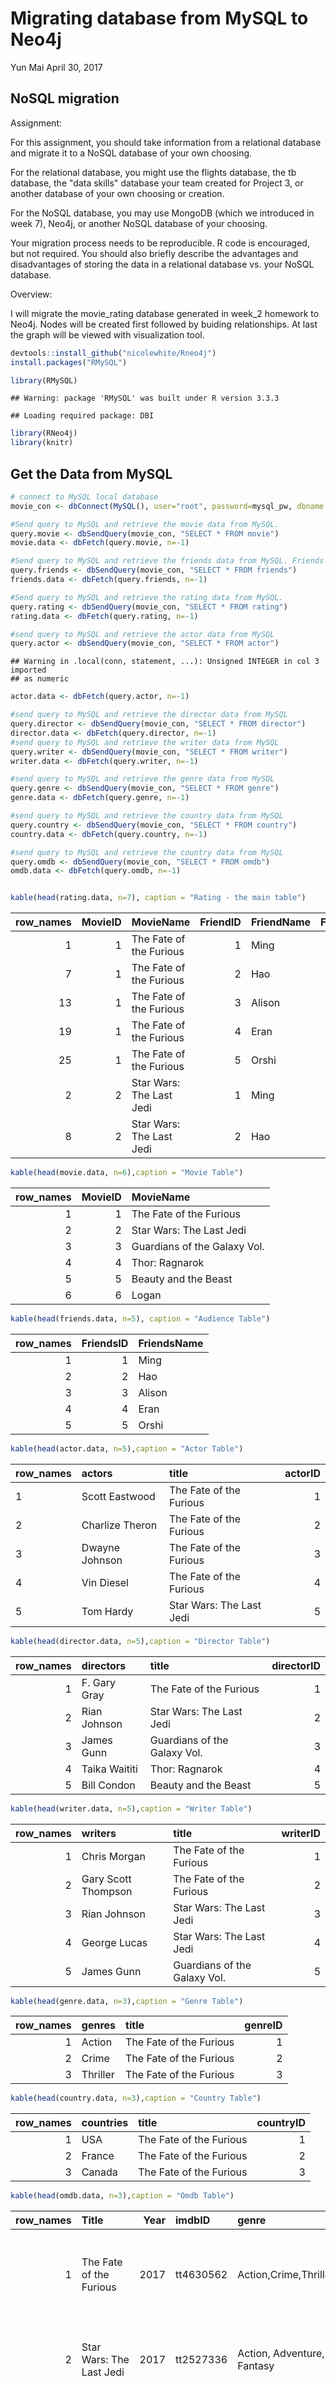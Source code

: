 Migrating database from MySQL to Neo4j
================
Yun Mai
April 30, 2017

NoSQL migration
---------------

Assignment:

For this assignment, you should take information from a relational database and migrate it to a NoSQL database of your own choosing.

For the relational database, you might use the flights database, the tb database, the "data skills" database your team created for Project 3, or another database of your own choosing or creation.

For the NoSQL database, you may use MongoDB (which we introduced in week 7), Neo4j, or another NoSQL database of your choosing.

Your migration process needs to be reproducible. R code is encouraged, but not required. You should also briefly describe the advantages and disadvantages of storing the data in a relational database vs. your NoSQL database.

Overview:

I will migrate the movie\_rating database generated in week\_2 homework to Neo4j. Nodes will be created first followed by buiding relationships. At last the graph will be viewed with visualization tool.

``` r
devtools::install_github("nicolewhite/Rneo4j") 
install.packages("RMySQL")
```

``` r
library(RMySQL)
```

    ## Warning: package 'RMySQL' was built under R version 3.3.3

    ## Loading required package: DBI

``` r
library(RNeo4j)
library(knitr)
```

Get the Data from MySQL
-----------------------

``` r
# connect to MySQL local database
movie_con <- dbConnect(MySQL(), user="root", password=mysql_pw, dbname = "movie_nosql", host = "localhost")
```

``` r
#Send query to MySQL and retrieve the movie data from MySQL.
query.movie <- dbSendQuery(movie_con, "SELECT * FROM movie")
movie.data <- dbFetch(query.movie, n=-1)

#Send query to MySQL and retrieve the friends data from MySQL. Friends are the people who rated the movies
query.friends <- dbSendQuery(movie_con, "SELECT * FROM friends")
friends.data <- dbFetch(query.friends, n=-1)

#Send query to MySQL and retrieve the rating data from MySQL.
query.rating <- dbSendQuery(movie_con, "SELECT * FROM rating")
rating.data <- dbFetch(query.rating, n=-1)

#send query to MySQL and retrieve the actor data from MySQL
query.actor <- dbSendQuery(movie_con, "SELECT * FROM actor")
```

    ## Warning in .local(conn, statement, ...): Unsigned INTEGER in col 3 imported
    ## as numeric

``` r
actor.data <- dbFetch(query.actor, n=-1)

#send query to MySQL and retrieve the director data from MySQL
query.director <- dbSendQuery(movie_con, "SELECT * FROM director")
director.data <- dbFetch(query.director, n=-1)
#send query to MySQL and retrieve the writer data from MySQL
query.writer <- dbSendQuery(movie_con, "SELECT * FROM writer")
writer.data <- dbFetch(query.writer, n=-1)

#send query to MySQL and retrieve the genre data from MySQL
query.genre <- dbSendQuery(movie_con, "SELECT * FROM genre")
genre.data <- dbFetch(query.genre, n=-1)

#send query to MySQL and retrieve the country data from MySQL
query.country <- dbSendQuery(movie_con, "SELECT * FROM country")
country.data <- dbFetch(query.country, n=-1)

#send query to MySQL and retrieve the country data from MySQL
query.omdb <- dbSendQuery(movie_con, "SELECT * FROM omdb")
omdb.data <- dbFetch(query.omdb, n=-1)


kable(head(rating.data, n=7), caption = "Rating - the main table")
```

|  row\_names|  MovieID| MovieName                |  FriendID| FriendName |  FriendRating|
|-----------:|--------:|:-------------------------|---------:|:-----------|-------------:|
|           1|        1| The Fate of the Furious  |         1| Ming       |           2.0|
|           7|        1| The Fate of the Furious  |         2| Hao        |           1.0|
|          13|        1| The Fate of the Furious  |         3| Alison     |           4.5|
|          19|        1| The Fate of the Furious  |         4| Eran       |           3.0|
|          25|        1| The Fate of the Furious  |         5| Orshi      |           2.5|
|           2|        2| Star Wars: The Last Jedi |         1| Ming       |           4.0|
|           8|        2| Star Wars: The Last Jedi |         2| Hao        |           4.5|

``` r
kable(head(movie.data, n=6),caption = "Movie Table")
```

|  row\_names|  MovieID| MovieName                    |
|-----------:|--------:|:-----------------------------|
|           1|        1| The Fate of the Furious      |
|           2|        2| Star Wars: The Last Jedi     |
|           3|        3| Guardians of the Galaxy Vol. |
|           4|        4| Thor: Ragnarok               |
|           5|        5| Beauty and the Beast         |
|           6|        6| Logan                        |

``` r
kable(head(friends.data, n=5), caption = "Audience Table")
```

|  row\_names|  FriendsID| FriendsName |
|-----------:|----------:|:------------|
|           1|          1| Ming        |
|           2|          2| Hao         |
|           3|          3| Alison      |
|           4|          4| Eran        |
|           5|          5| Orshi       |

``` r
kable(head(actor.data, n=5),caption = "Actor Table")
```

| row\_names | actors          | title                    |  actorID|
|:-----------|:----------------|:-------------------------|--------:|
| 1          | Scott Eastwood  | The Fate of the Furious  |        1|
| 2          | Charlize Theron | The Fate of the Furious  |        2|
| 3          | Dwayne Johnson  | The Fate of the Furious  |        3|
| 4          | Vin Diesel      | The Fate of the Furious  |        4|
| 5          | Tom Hardy       | Star Wars: The Last Jedi |        5|

``` r
kable(head(director.data, n=5),caption = "Director Table")
```

|  row\_names| directors     | title                        |  directorID|
|-----------:|:--------------|:-----------------------------|-----------:|
|           1| F. Gary Gray  | The Fate of the Furious      |           1|
|           2| Rian Johnson  | Star Wars: The Last Jedi     |           2|
|           3| James Gunn    | Guardians of the Galaxy Vol. |           3|
|           4| Taika Waititi | Thor: Ragnarok               |           4|
|           5| Bill Condon   | Beauty and the Beast         |           5|

``` r
kable(head(writer.data, n=5),caption = "Writer Table")
```

|  row\_names| writers             | title                        |  writerID|
|-----------:|:--------------------|:-----------------------------|---------:|
|           1| Chris Morgan        | The Fate of the Furious      |         1|
|           2| Gary Scott Thompson | The Fate of the Furious      |         2|
|           3| Rian Johnson        | Star Wars: The Last Jedi     |         3|
|           4| George Lucas        | Star Wars: The Last Jedi     |         4|
|           5| James Gunn          | Guardians of the Galaxy Vol. |         5|

``` r
kable(head(genre.data, n=3),caption = "Genre Table")
```

|  row\_names| genres   | title                   |  genreID|
|-----------:|:---------|:------------------------|--------:|
|           1| Action   | The Fate of the Furious |        1|
|           2| Crime    | The Fate of the Furious |        2|
|           3| Thriller | The Fate of the Furious |        3|

``` r
kable(head(country.data, n=3),caption = "Country Table")
```

|  row\_names| countries | title                   |  countryID|
|-----------:|:----------|:------------------------|----------:|
|           1| USA       | The Fate of the Furious |          1|
|           2| France    | The Fate of the Furious |          2|
|           3| Canada    | The Fate of the Furious |          3|

``` r
kable(head(omdb.data, n=3),caption = "Omdb Table")
```

|  row\_names| Title                          |  Year| imdbID    | genre                      | actor                                                     | country                    | director     | writer                                                                                                                                                                                                                                                                                           |  MovieID|
|-----------:|:-------------------------------|-----:|:----------|:---------------------------|:----------------------------------------------------------|:---------------------------|:-------------|:-------------------------------------------------------------------------------------------------------------------------------------------------------------------------------------------------------------------------------------------------------------------------------------------------|--------:|
|           1| The Fate of the Furious        |  2017| tt4630562 | Action,Crime,Thriller      | Scott Eastwood,Charlize Theron,Dwayne Johnson,Vin Diesel  | USA,France,Canada,UK,Samoa | F. Gary Gray | Chris Morgan,Gary Scott Thompson (based on characters created by)                                                                                                                                                                                                                                |        1|
|           2| Star Wars: The Last Jedi       |  2017| tt2527336 | Action, Adventure, Fantasy | Tom Hardy, Daisy Ridley, Adam Driver, Mark Hamill         | USA                        | Rian Johnson | Rian Johnson (screenplay), George Lucas (characters)                                                                                                                                                                                                                                             |        2|
|           3| Guardians of the Galaxy Vol. 2 |  2017| tt3896198 | Action, Adventure, Sci-Fi  | Chris Pratt, Karen Gillan, Vin Diesel, Sylvester Stallone | USA                        | James Gunn   | James Gunn, Dan Abnett (based on the Marvel comic book by), Andy Lanning (based on the Marvel comic book by), Stan Lee (characters), Jack Kirby (characters), Gene Colan (characters), Arnold Drake (characters), Steve Englehart (characters), Steve Gan (characters), Jim Starlin (characters) |        3|

![MySQL diagram](https://raw.githubusercontent.com/YunMai-SPS/DA607/master/DA607_homework13/MySQL_diagram.png)

**Export data as .csv files**

``` r
write.csv(movie.data, "movie.csv")
write.csv(friends.data, "friends.csv")
write.csv(rating.data, "rating.csv")
write.csv(actor.data, "actor.csv")
write.csv(director.data, "director.csv")
write.csv(writer.data, "writer.csv")
write.csv(genre.data, "genre.csv")
write.csv(country.data, "country.csv")
write.csv(omdb.data, "omdb.csv")
```

**Disconnect from MySQL**

``` r
dbDisconnect(movie_con)
```

    ## Warning: Closing open result sets

    ## [1] TRUE

Load the data to Neo4j
----------------------

**Download .csv files**

``` r
friends_d <- read.csv(file="https://raw.githubusercontent.com/YunMai-SPS/DA607/master/DA607_homework13/friends.csv", header=TRUE, sep=",", stringsAsFactors = F)

movie_d <- read.csv(file="https://raw.githubusercontent.com/YunMai-SPS/DA607/master/DA607_homework13/movie.csv", header=TRUE, sep=",", stringsAsFactors = F)

rating_d <- read.csv(file="https://raw.githubusercontent.com/YunMai-SPS/DA607/master/DA607_homework13/rating.csv", header=TRUE, sep=",", stringsAsFactors = F)

actor_d <- read.csv(file="https://raw.githubusercontent.com/YunMai-SPS/DA607/master/DA607_homework13/actor.csv", header=T, sep=",", stringsAsFactors = F)

director_d <- read.csv(file="https://raw.githubusercontent.com/YunMai-SPS/DA607/master/DA607_homework13/director.csv", header=TRUE, sep=",", stringsAsFactors = F)

writer_d <- read.csv(file="https://raw.githubusercontent.com/YunMai-SPS/DA607/master/DA607_homework13/writer.csv", header=TRUE, sep=",", stringsAsFactors = F)

genre_d <- read.csv(file="https://raw.githubusercontent.com/YunMai-SPS/DA607/master/DA607_homework13/genre.csv", header=TRUE, sep=",", stringsAsFactors = F)

country_d <- read.csv(file="https://raw.githubusercontent.com/YunMai-SPS/DA607/master/DA607_homework13/country.csv", header=TRUE, sep=",", stringsAsFactors = F)

omdb_d <- read.csv(file="https://raw.githubusercontent.com/YunMai-SPS/DA607/master/DA607_homework13/omdb.csv", header=TRUE, sep=",", stringsAsFactors = F)
```

Migration to Neo4j
------------------

1. Create graph in Neo4j
------------------------

``` r
#connect to Neo4j
graph = startGraph("http://localhost:7474/db/data", username = "neo4j", password = neo4j.pw)

#delete all nodes, relationships, indexes, and constraints from the graph database
clear(graph, input = F)

# nodes to be created: 
# Nodes:
#   movie              
#   audience          
#   actor             
#   director                
#   writer              
#   genre
#   country
# the same nodes will be merged.


query = "
         MERGE (movie:Movie {name: {title1}, id:{movieid1}})
         CREATE (audience:Audience {name:{audname},id1:{audid},id2:{movieid2}, rating:{friendrating}})
         CREATE (audience)-[r:RATED]->(movie)
         SET r.rating = {friendrating}
         RETURN audience,movie         
"
tx = newTransaction(graph)
for (i in 1:nrow(rating_d)){
    appendCypher(tx,query,
                title1 = rating_d$MovieName[i],
                movieid1 = rating_d$MovieID[i],
                audname = rating_d$FriendName[i],
                audid = rating_d$FriendID[i],
                movieid2 = rating_d$MovieID[i],
                friendrating = rating_d$FriendRating[i])
               
}
commit(tx)

summary(graph)
```

    ##       This    To  That
    ## 1 Audience RATED Movie

I used MATCH clauses in the above query to create relationships but error occured. It seemed that Neo4j did not allow to have multiple statements within a query. Then I removed MATCH clauses but only kept CREAT clause to create relationship.

Then I attempted to create relationships and nodes with different lables in separate queries using the same approach but did not work.

I tried to fix the porblem but without sucess. Sometime the error message is: the newTransaction(graph) has expired.

This following code chunk did not work. The error is: Error in appendCypher.transaction(tx, query) : Neo.ClientError.Statement.SyntaxError Invalid input ')': expected whitespace, '.', node labels, '\[', "=~", IN, STARTS, ENDS, CONTAINS, IS, '^', '\*', '/', '%', '+', '-', '=', "&lt;&gt;", "!=", '&lt;', '&gt;', "&lt;=", "&gt;=", AND, XOR, OR, ',' or '}' (line 2, column 50 (offset: 60)) "CREATE (actor:Actor {name:{actname}, id:{actorid}), title:{movietitle})" ^".

So I put them as statements for further troubleshooting in the future.

``` r
# query = "
#         MATCH (movie:Movie {id:{movieid1}})
#         MATCH (audience:Audience {id1:{audid})
#         CREATE (audience)-[r:RATED]->(movie)
#         SET r.rating = {friendrating}
#         RETURN audience,movie         
#"


#tx = newTransaction(graph)
#for (i in 1:nrow(actor_d)){
#  appendCypher(tx,query,
#                actname = actor_d$actors[i],
#                actorid = actor_d$actorID[i],
#                movietitle = actor_d$title[i],
#                title1 = actor_d$title[i])
#}
#commit(tx)

# query = "
#         CREATE (actor:Actor {name:{actname}, id:{actorid}), #title:{movietitle})
#         MATCH (movie:Movie {name: {title1}})
#         MATCH (actor:Actor {name:{actname}})
#         CREATE (actor)-[a:ACTED_IN]->(movie)
#"
#tx = newTransaction(graph)
#appendCypher(tx,query)
#commit(tx)
```

**Since I could not create relationship and more nodes. I tried a different way to create graphes.**

2.1 Create Nodes with RNeo4j functions
--------------------------------------

``` r
# nodes to be created: 
# Nodes:
#   movie              
#   audience          
#   actor             
#   director                
#   writer              
#   genre
#   country
# the same nodes will be merged.

# Relationships
#  movie            -[:belongs_to]-> genre
#  movie            -[:produced_in]-> country
#  audience         -[:rated_in]->   movie
#  actor            -[:acted_in]-> movie
#  director         -[:directed]-> movie
#  writer           -[:writed_scripts]->  movie

#connect to Neo4j
graph = startGraph("http://localhost:7474/db/data", username = "neo4j", password = neo4j.pw)

#delete all nodes, relationships, indexes, and constraints from the graph database
clear(graph, input = F)

for (i in 1:nrow(rating_d)){
    movie.node <- createNode(graph, "Movie", name=rating_d$MovieName[i], id=rating_d$MovieID[i])
}

for (i in 1:nrow(rating_d)){
    audience.node <- createNode(graph, "Audience", name=rating_d$FriendName[i], id1=rating_d$FriendID[i],id2=rating_d$MovieID[i],moviename=movie_d$MovieName[i])
}

for (i in 1:nrow(actor_d)){
    actor.node <- createNode(graph, "Actor", name=actor_d$actors[i], id=actor_d$actorID[i], movietitle = actor_d$title[i])
}

for (i in 1:nrow(director_d)){
    director.node <- createNode(graph, "Director", name=director_d$directors[i], id=director_d$directorID[i], movietitle = director_d$title[i])
}

for (i in 1:nrow(writer_d)){
    writer.node <- createNode(graph, "Writer", name=writer_d$writers[i], id=writer_d$writerID[i], movietitle = writer_d$title[i])
}

for (i in 1:nrow(genre_d)){
    genre.node <- createNode(graph, "Genre", name=genre_d$genres[i], id=genre_d$genreID[i], movietitle = genre_d$title[i])
}

for (i in 1:nrow(country_d)){
    country.node <- createNode(graph, "Country", name=country_d$countries[i], id=country_d$countryID[i], movietitle = country_d$title[i])
}
```

2.2 Create the relationship with RNeo4j functions
-------------------------------------------------

\*\* 2.2.1. Relationship between audiences and movies\*\*

``` r
movie_query = "
MATCH(a:Movie) WHERE a.id={id}
RETURN a
"
audience_query = "
MATCH(b:Audience) WHERE b.id2={id2} AND b.name = {name}
RETURN b
"

for (i in 1:nrow(rating_d)) {
    movie_rated <- getSingleNode(graph, movie_query, id=rating_d$MovieID[i])
    audience_rated <- getSingleNode(graph, audience_query, id2=rating_d$MovieID[i], name=rating_d$FriendName[i])
    createRel(audience_rated, "RATED", movie_rated, rating = rating_d$FriendRating[i])
}
summary(graph)
```

    ##       This    To  That
    ## 1 Audience RATED Movie

**2.2.2 Relationship between actors and movies**

``` r
movie_query = "
MATCH(a:Movie) WHERE a.name={name}
RETURN a
"
actor_query = "
MATCH(b:Actor) WHERE b.movietitle={movietitle} AND b.name={name}  
RETURN b 
"
 
for (i in 1:nrow(actor_d)){
    movie_rated <- getSingleNode(graph, movie_query, name=rating_d$MovieName[i])
    actor_related  <- getSingleNode(graph, actor_query, name=actor_d$actors[i], id=actor_d$id[i], movietitle=actor_d$title[i])
    createRel(actor_related, "ACTED_IN", movie_rated)
}
summary(graph)
```

    ##       This       To  That
    ## 1    Actor ACTED_IN Movie
    ## 2 Audience    RATED Movie

**2.2.3 Relationship between directors and movies**

``` r
movie_query = "
MATCH(a:Movie) WHERE a.name={name}
RETURN a
"
director_query = "
MATCH(b:Director) WHERE b.movietitle={movietitle} AND b.name={name}  
RETURN b
"
for (i in 1:nrow(director_d)){
    movie_rated <- getSingleNode(graph, movie_query, name=rating_d$MovieName[i])
    director_related  <- getSingleNode(graph, director_query, name=director_d$directors[i], movietitle=director_d$title[i])
    createRel(director_related, "DIRECTED", movie_rated)
}
summary(graph)
```

    ##       This       To  That
    ## 1 Director DIRECTED Movie
    ## 2    Actor ACTED_IN Movie
    ## 3 Audience    RATED Movie

**2.2.4 Relationship between writers and movies**

``` r
movie_query = "
MATCH(a:Movie) WHERE a.name={name}
RETURN a
"
writer_query = "
MATCH(b:Writer) WHERE b.movietitle={movietitle} AND b.name={name}  
RETURN b
"
for (i in 1:nrow(writer_d)){
    movie_rated <- getSingleNode(graph, movie_query, name=rating_d$MovieName[i])
    writer_related  <- getSingleNode(graph, writer_query, name=writer_d$writers[i], movietitle=writer_d$title[i])
    createRel(writer_related, "WROTE", movie_rated)
}
summary(graph)
```

    ##       This       To  That
    ## 1   Writer    WROTE Movie
    ## 2 Director DIRECTED Movie
    ## 3    Actor ACTED_IN Movie
    ## 4 Audience    RATED Movie

**2.2.5 Relationship between genres and movies**

``` r
movie_query = "
MATCH(a:Movie) WHERE a.name={name}
RETURN a
"
genre_query = "
MATCH(b:Genre) WHERE b.movietitle={movietitle} AND b.name={name}  
RETURN b
"
for (i in 1:nrow(genre_d)){
    movie_rated <- getSingleNode(graph, movie_query, name=rating_d$MovieName[i])
    genre_related  <- getSingleNode(graph, genre_query, name=genre_d$genres[i], movietitle=genre_d$title[i])
    createRel(movie_rated, "BELONGS_TO", genre_related)
}
summary(graph)
```

    ##       This         To  That
    ## 1   Writer      WROTE Movie
    ## 2 Director   DIRECTED Movie
    ## 3    Actor   ACTED_IN Movie
    ## 4 Audience      RATED Movie
    ## 5    Movie BELONGS_TO Genre

**2.2.6 Relationship between countries and movies**

``` r
movie_query = "
MATCH(a:Movie) WHERE a.name={name}
RETURN a
"
country_query = "
MATCH(b:Country) WHERE b.movietitle={movietitle} AND b.name={name}  
RETURN b
"
for (i in 1:nrow(country_d)){
    movie_rated <- getSingleNode(graph, movie_query, name=rating_d$MovieName[i])
    country_related  <- getSingleNode(graph, country_query, name=country_d$countries[i], movietitle=country_d$title[i])
    createRel(movie_rated, "PRODUCED_IN", country_related)
}
summary(graph)
```

    ##       This          To    That
    ## 1   Writer       WROTE   Movie
    ## 2 Director    DIRECTED   Movie
    ## 3    Actor    ACTED_IN   Movie
    ## 4 Audience       RATED   Movie
    ## 5    Movie  BELONGS_TO   Genre
    ## 6    Movie PRODUCED_IN Country

tabular results could be returned by using Cypher. As introduced in Nicole White's GitHub RNeo4j repo "<https://github.com/nicolewhite/RNeo4j#nodes>"

``` r
query = "
MATCH (audience:Audience)-[RATED]-(movie:Movie {title: 'Beauty and the Beast'}) 
RETURN audience.name, Type(RATED), RATED"

cypher(graph, query)
```

``` r
query = "
MATCH (audience:Audience)-[r:RATED]->(movie:Movie)
WHERE audience.name = 'Ming'
RETURN audience.name, r.rating, movie.name
"
cypher(graph, query)
```

    ##   audience.name r.rating                    movie.name
    ## 1          Ming      2.0       The Fate of the Furious
    ## 2          Ming      4.0      Star Wars: The Last Jedi
    ## 3          Ming      4.0 Guardians of the Galaxy Vol. 
    ## 4          Ming      1.5                Thor: Ragnarok
    ## 5          Ming      4.0          Beauty and the Beast
    ## 6          Ming      5.0                         Logan

When returning relative more complicated results:

``` r
query = "
MATCH (audience:Audience)-[r:RATED]->(movie:Movie)
WHERE audience.name = 'Ming'
RETURN audience.name, COLLECT(movie.movie) AS seen
"

cypherToList(graph, query)
```

    ## [[1]]
    ## [[1]]$audience.name
    ## [1] "Ming"
    ## 
    ## [[1]]$seen
    ## list()

Parameters can be passed

``` r
query = "
MATCH (audience:Audience)-[r:RATED]-> (movie:Movie)
WHERE audience.name = {name1} AND movie:movie = {title1}
RETURN audience.name, r.rating, movie:movie
"

cypher(graph, query, name1="Hao", title1="The Fate of the Furious")
```

Browse Neo4j Graph
------------------

``` r
graph = startGraph("http://localhost:7474/db/data/", username="neo4j", password=neo4j.pw)
browse(graph)
```

My Rstudio somehow cannot show Neo4j browser. Cypher clauses will be put in Neo4j to build the database. One of the graphes is attached(atudience-rate-movie).

![Neo4j graph](https://raw.githubusercontent.com/YunMai-SPS/DA607/master/DA607_homework13/rating_graph.png)
